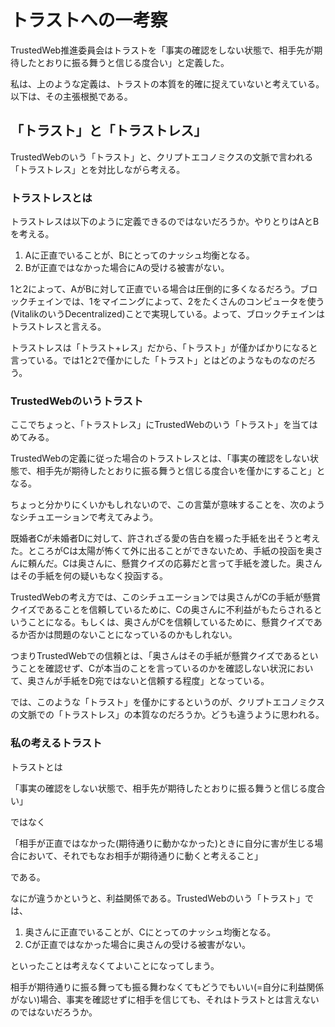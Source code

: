# トラストへの一考察

TrustedWeb推進委員会はトラストを「事実の確認をしない状態で、相手先が期待したとおりに振る舞うと信じる度合い」と定義した。

私は、上のような定義は、トラストの本質を的確に捉えていないと考えている。以下は、その主張根拠である。

## 「トラスト」と「トラストレス」
TrustedWebのいう「トラスト」と、クリプトエコノミクスの文脈で言われる「トラストレス」とを対比しながら考える。

### トラストレスとは
トラストレスは以下のように定義できるのではないだろうか。やりとりはAとBを考える。

1. Aに正直でいることが、Bにとってのナッシュ均衡となる。
2. Bが正直ではなかった場合にAの受ける被害がない。

1と2によって、AがBに対して正直でいる場合は圧倒的に多くなるだろう。ブロックチェインでは、1をマイニングによって、2をたくさんのコンピュータを使う(VitalikのいうDecentralized)ことで実現している。よって、ブロックチェインはトラストレスと言える。

トラストレスは「トラスト+レス」だから、「トラスト」が僅かばかりになると言っている。では1と2で僅かにした「トラスト」とはどのようなものなのだろう。

### TrustedWebのいうトラスト
ここでちょっと、「トラストレス」にTrustedWebのいう「トラスト」を当てはめてみる。

TrustedWebの定義に従った場合のトラストレスとは、「事実の確認をしない状態で、相手先が期待したとおりに振る舞うと信じる度合いを僅かにすること」となる。

ちょっと分かりにくいかもしれないので、この言葉が意味することを、次のようなシチュエーションで考えてみよう。

既婚者Cが未婚者Dに対して、許されざる愛の告白を綴った手紙を出そうと考えた。ところがCは太陽が怖くて外に出ることができないため、手紙の投函を奥さんに頼んだ。Cは奥さんに、懸賞クイズの応募だと言って手紙を渡した。奥さんはその手紙を何の疑いもなく投函する。

TrustedWebの考え方では、このシチュエーションでは奥さんがCの手紙が懸賞クイズであることを信頼しているために、Cの奥さんに不利益がもたらされるということになる。もしくは、奥さんがCを信頼しているために、懸賞クイズであるか否かは問題のないことになっているのかもしれない。

つまりTrustedWebでの信頼とは、「奥さんはその手紙が懸賞クイズであるということを確認せず、Cが本当のことを言っているのかを確認しない状況において、奥さんが手紙をD宛ではないと信頼する程度」となっている。

では、このような「トラスト」を僅かにするというのが、クリプトエコノミクスの文脈での「トラストレス」の本質なのだろうか。どうも違うように思われる。

### 私の考えるトラスト
トラストとは

「事実の確認をしない状態で、相手先が期待したとおりに振る舞うと信じる度合い」

ではなく

「相手が正直ではなかった(期待通りに動かなかった)ときに自分に害が生じる場合において、それでもなお相手が期待通りに動くと考えること」

である。

なにが違うかというと、利益関係である。TrustedWebのいう「トラスト」では、

1. 奥さんに正直でいることが、Cにとってのナッシュ均衡となる。
2. Cが正直ではなかった場合に奥さんの受ける被害がない。

といったことは考えなくてよいことになってしまう。

相手が期待通りに振る舞っても振る舞わなくてもどうでもいい(=自分に利益関係がない)場合、事実を確認せずに相手を信じても、それはトラストとは言えないのではないだろうか。
